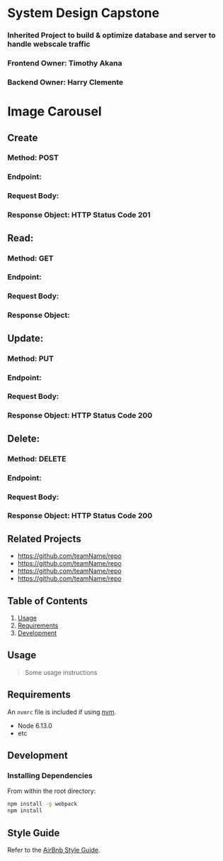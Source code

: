# System Design Capstone

### Inherited Project to build & optimize database and server to handle webscale traffic
### Frontend Owner: Timothy Akana
### Backend Owner: Harry Clemente


# Image Carousel

## Create
### Method: POST
### Endpoint: 
### Request Body: 
### Response Object: HTTP Status Code 201

## Read:
### Method: GET
### Endpoint: 
### Request Body: 
### Response Object: 

## Update:
### Method: PUT
### Endpoint: 
### Request Body: 
### Response Object: HTTP Status Code 200

## Delete:
### Method: DELETE
### Endpoint: 
### Request Body: 
### Response Object: HTTP Status Code 200

## Related Projects

  - https://github.com/teamName/repo
  - https://github.com/teamName/repo
  - https://github.com/teamName/repo
  - https://github.com/teamName/repo

## Table of Contents

1. [Usage](#Usage)
1. [Requirements](#requirements)
1. [Development](#development)

## Usage

> Some usage instructions

## Requirements

An `nvmrc` file is included if using [nvm](https://github.com/creationix/nvm).

- Node 6.13.0
- etc

## Development

### Installing Dependencies

From within the root directory:

```sh
npm install -g webpack
npm install
```

## Style Guide
Refer to the [AirBnb Style Guide](https://github.com/airbnb/javascript).

